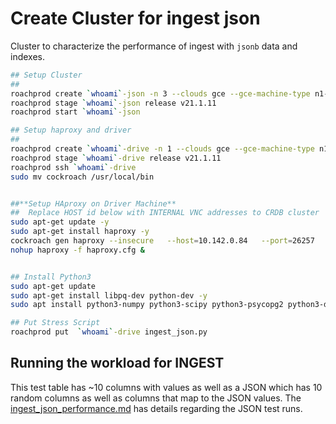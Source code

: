 # Create Cluster for ingest json

Cluster to characterize the performance of ingest with `jsonb` data and indexes.

```bash
## Setup Cluster
##
roachprod create `whoami`-json -n 3 --clouds gce --gce-machine-type n1-standard-8 --lifetime 36h
roachprod stage `whoami`-json release v21.1.11 
roachprod start `whoami`-json 

## Setup haproxy and driver
##
roachprod create `whoami`-drive -n 1 --clouds gce --gce-machine-type n1-standard-8 --lifetime 36h
roachprod stage `whoami`-drive release v21.1.11
roachprod ssh `whoami`-drive
sudo mv cockroach /usr/local/bin


##**Setup HAproxy on Driver Machine**
##  Replace HOST id below with INTERNAL VNC addresses to CRDB cluster
sudo apt-get update -y
sudo apt-get install haproxy -y
cockroach gen haproxy --insecure   --host=10.142.0.84   --port=26257 
nohup haproxy -f haproxy.cfg &


## Install Python3
sudo apt-get update
sudo apt-get install libpq-dev python-dev -y
sudo apt install python3-numpy python3-scipy python3-psycopg2 python3-dev -y

## Put Stress Script
roachprod put  `whoami`-drive ingest_json.py
```

## Running the workload for INGEST

This test table has ~10 columns with values as well as a JSON which has 10 random columns as well as columns that map to the JSON values.  The [ingest_json_performance.md](ingest_json_performance.md) has details regarding the JSON test runs.
